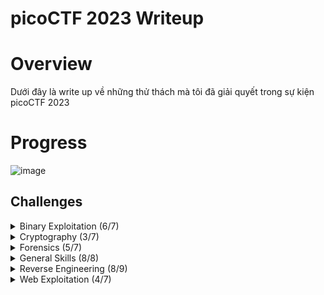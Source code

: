 
# picoCTF 2023 Writeup #
# Overview
Dưới đây là write up về những thử thách mà tôi đã giải quyết trong sự kiện picoCTF 2023
# Progress

![image](https://user-images.githubusercontent.com/126185640/229730326-dbad58b2-0c9b-4762-b726-fd2b940ade89.png)

## Challenges ##
<details>
  <summary>Binary Exploitation (6/7)</summary>

* [babygame01](https://github.com/Kayiyan/picoCTF-2023-Writeup/blob/12ebdddede8edcc3cd99cc85c07b1436a4e14afd/Binary%20Exploitation/babygame01/babygame01.md) (Solved)
* [two-sum](https://github.com/Kayiyan/picoCTF-2023-Writeup/blob/12ebdddede8edcc3cd99cc85c07b1436a4e14afd/Binary%20Exploitation/two-sum/two-sum.md) (Solved)
* [babygame02](https://github.com/Kayiyan/picoCTF-2023-Writeup/blob/12ebdddede8edcc3cd99cc85c07b1436a4e14afd/Binary%20Exploitation/babygame02/babygame02.md) (Solved)
* [hijacking](https://github.com/Kayiyan/picoCTF-2023-Writeup/blob/12ebdddede8edcc3cd99cc85c07b1436a4e14afd/Binary%20Exploitation/hijacking/hijacking.md) (Solved)
* [tic-tac](https://github.com/Kayiyan/picoCTF-2023-Writeup/blob/12ebdddede8edcc3cd99cc85c07b1436a4e14afd/Binary%20Exploitation/tic-tac/tic-tac.md) (Solved)
* [VNE](https://github.com/Kayiyan/picoCTF-2023-Writeup/blob/12ebdddede8edcc3cd99cc85c07b1436a4e14afd/Binary%20Exploitation/VNE/VNE.md) (Solved)

</details>

<details>
  <summary>Cryptography (3/7)</summary>

* [HideToSee](https://github.com/Kayiyan/picoCTF-2023-Writeup/blob/12ebdddede8edcc3cd99cc85c07b1436a4e14afd/Cryptography/HideToSee/HideToSee.md) (Solved)
* [ReadMyCert](https://github.com/Kayiyan/picoCTF-2023-Writeup/blob/12ebdddede8edcc3cd99cc85c07b1436a4e14afd/Cryptography/ReadMyCert/ReadMyCert.md) (Solved)
* [rotation](https://github.com/Kayiyan/picoCTF-2023-Writeup/blob/12ebdddede8edcc3cd99cc85c07b1436a4e14afd/Cryptography/rotation/rotation.md) (Solved)


</details>

<details>
  <summary>Forensics (5/7)</summary>

* [hideme](https://github.com/Kayiyan/picoCTF-2023-Writeup/blob/12ebdddede8edcc3cd99cc85c07b1436a4e14afd/Forensics/hideme/hideme.md) (Solved)
* [PcapPoisoning](https://github.com/Kayiyan/picoCTF-2023-Writeup/blob/12ebdddede8edcc3cd99cc85c07b1436a4e14afd/Forensics/PcapPoisoning/PcapPoisoning.md) (Solved)
* [who is it](https://github.com/Kayiyan/picoCTF-2023-Writeup/blob/12ebdddede8edcc3cd99cc85c07b1436a4e14afd/Forensics/who%20is%20it/who_is_it.md) (Solved)
* [FindAndOpen](https://github.com/Kayiyan/picoCTF-2023-Writeup/blob/12ebdddede8edcc3cd99cc85c07b1436a4e14afd/Forensics/FindAndOpen/FindAndOpen.md) (Solved)
* [MSB](https://github.com/Kayiyan/picoCTF-2023-Writeup/blob/12ebdddede8edcc3cd99cc85c07b1436a4e14afd/Forensics/MSB/MSB.md) (Solved)


</details>

<details>
  <summary>General Skills (8/8)</summary>

* [chrono](https://github.com/Kayiyan/picoCTF-2023-Writeup/blob/12ebdddede8edcc3cd99cc85c07b1436a4e14afd/General%20Skills/chrono/chrono.md) (Solved)
* [money-ware](https://github.com/Kayiyan/picoCTF-2023-Writeup/blob/12ebdddede8edcc3cd99cc85c07b1436a4e14afd/General%20Skills/money-ware/money-ware.md) (Solved)
* [Permissions](https://github.com/Kayiyan/picoCTF-2023-Writeup/blob/12ebdddede8edcc3cd99cc85c07b1436a4e14afd/General%20Skills/Permissions/Permissions.md) (Solved)
* [repetitions](https://github.com/Kayiyan/picoCTF-2023-Writeup/blob/12ebdddede8edcc3cd99cc85c07b1436a4e14afd/General%20Skills/repetitions/repetitions.md) (Solved)
* [useless](https://github.com/Kayiyan/picoCTF-2023-Writeup/blob/12ebdddede8edcc3cd99cc85c07b1436a4e14afd/General%20Skills/useless/useless.md) (Solved)
* [Special](https://github.com/Kayiyan/picoCTF-2023-Writeup/blob/12ebdddede8edcc3cd99cc85c07b1436a4e14afd/General%20Skills/Special/Special.md) (Solved)
* [Specialer](https://github.com/Kayiyan/picoCTF-2023-Writeup/blob/12ebdddede8edcc3cd99cc85c07b1436a4e14afd/General%20Skills/Specialer/Specialer.md) (solved)
* Rule 2023 (has been removed)  (solved)
</details>

<details>
  <summary>Reverse Engineering (8/9)</summary>

* [Ready Gladiator](https://github.com/Kayiyan/picoCTF-2023-Writeup/blob/12ebdddede8edcc3cd99cc85c07b1436a4e14afd/Reverse%20Engineering/Ready%20Gladiator%200/Ready_Gladiator_0.md) 0 (Solved)
* [Reverse](https://github.com/Kayiyan/picoCTF-2023-Writeup/blob/12ebdddede8edcc3cd99cc85c07b1436a4e14afd/Reverse%20Engineering/Reverse/Reverse.md) (Solved)
* [Safe Opener 2](https://github.com/Kayiyan/picoCTF-2023-Writeup/blob/12ebdddede8edcc3cd99cc85c07b1436a4e14afd/Reverse%20Engineering/Safe%20Opener%202/Safe_Opener_2.md) (Solved)
* [timer](https://github.com/Kayiyan/picoCTF-2023-Writeup/blob/12ebdddede8edcc3cd99cc85c07b1436a4e14afd/Reverse%20Engineering/timer/timer.md) (Solved)
* [Virtual Machine 0](https://github.com/Kayiyan/picoCTF-2023-Writeup/blob/12ebdddede8edcc3cd99cc85c07b1436a4e14afd/Reverse%20Engineering/Virtual%20Machine%200/Virtual_Machine_0.md) (solved)
* [No way out](https://github.com/Kayiyan/picoCTF-2023-Writeup/blob/12ebdddede8edcc3cd99cc85c07b1436a4e14afd/Reverse%20Engineering/No%20way%20out/No_way_out.md) (solved)
* [Ready Gladiator 1](https://github.com/Kayiyan/picoCTF-2023-Writeup/blob/12ebdddede8edcc3cd99cc85c07b1436a4e14afd/Reverse%20Engineering/Ready%20Gladiator%201/Ready_Gladiator_1.md) (Solved)
* [Ready Gladiator 2](https://github.com/Kayiyan/picoCTF-2023-Writeup/blob/12ebdddede8edcc3cd99cc85c07b1436a4e14afd/Reverse%20Engineering/Ready%20Gladiator%202/Ready_Gladiator_2.md) (Solved)

</details>

<details>
  <summary>Web Exploitation (4/7)</summary>

* [findme](https://github.com/Kayiyan/picoCTF-2023-Writeup/blob/12ebdddede8edcc3cd99cc85c07b1436a4e14afd/Web%20Exploitation/findme/findme.md) (Solved)
* [MatchTheRegex](https://github.com/Kayiyan/picoCTF-2023-Writeup/blob/12ebdddede8edcc3cd99cc85c07b1436a4e14afd/Web%20Exploitation/MatchTheRegex/MatchTheRegex.md) (Solved)
* [SOAP](https://github.com/Kayiyan/picoCTF-2023-Writeup/blob/12ebdddede8edcc3cd99cc85c07b1436a4e14afd/Web%20Exploitation/SOAP/SOAP.md) (Solved)
* [More SQLi](https://github.com/Kayiyan/picoCTF-2023-Writeup/blob/12ebdddede8edcc3cd99cc85c07b1436a4e14afd/Web%20Exploitation/More%20SQLi/More_SQLi.md) (Solved)



